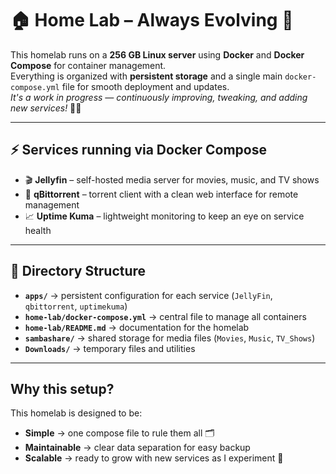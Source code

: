 # 🏠 Home Lab – Always Evolving 🚀  

This homelab runs on a **256 GB Linux server** using **Docker** and **Docker Compose** for container management.  
Everything is organized with **persistent storage** and a single main `docker-compose.yml` file for smooth deployment and updates.  
_It's a work in progress — continuously improving, tweaking, and adding new services!_ 🔧✨  

---

## **⚡ Services running via Docker Compose**
- 🎬 **Jellyfin** – self-hosted media server for movies, music, and TV shows  
- 🌊 **qBittorrent** – torrent client with a clean web interface for remote management  
- 📈 **Uptime Kuma** – lightweight monitoring to keep an eye on service health  

---

## **📂 Directory Structure**
- **`apps/`** → persistent configuration for each service (`JellyFin`, `qbittorrent`, `uptimekuma`)  
- **`home-lab/docker-compose.yml`** → central file to manage all containers  
- **`home-lab/README.md`** → documentation for the homelab  
- **`sambashare/`** → shared storage for media files (`Movies`, `Music`, `TV_Shows`)  
- **`Downloads/`** → temporary files and utilities  

---

## **Why this setup?**  
This homelab is designed to be:  
- **Simple** → one compose file to rule them all 🗂️  
- **Maintainable** → clear data separation for easy backup  
- **Scalable** → ready to grow with new services as I experiment 🌱  
